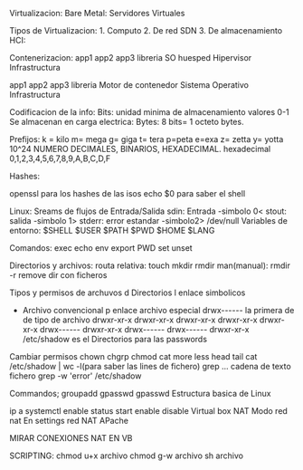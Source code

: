 Virtualizacion:
 Bare Metal:
 Servidores Virtuales

 Tipos de Virtualizacion:
    1. Computo
    2. De red SDN
    3. De almacenamiento
HCI:


Contenerizacion:
app1 app2 app3
libreria
SO huesped
Hipervisor
Infrastructura


app1 app2 app3
libreria
Motor de contenedor
Sistema Operativo
Infrastructura

Codificacion de la info:
    Bits: unidad minima de almacenamiento
    valores 0-1
    Se almacenan en carga electrica:
Bytes: 8 bits= 1 octeto bytes.

Prefijos:
k = kilo
m= mega
g= giga
t= tera
p=peta
e=exa
z= zetta
y= yotta 10^24
NUMERO DECIMALES, BINARIOS, HEXADECIMAL.
hexadecimal 0,1,2,3,4,5,6,7,8,9,A,B,C,D,F

Hashes:

openssl para los hashes de las isos
echo $0 para saber el shell

Linux:
Sreams de flujos  de Entrada/Salida
sdin: Entrada -simbolo 0<
stout: salida -simbolo 1>
stderr: error estandar -simbolo2>
/dev/null
Variables de entorno:
$SHELL
$USER
$PATH
$PWD
$HOME
$LANG

Comandos:
exec
echo
env
export
PWD
set
unset

Directorios y archivos:
routa relativa:
touch
mkdir
rmdir
man(manual):
rmdir -r remove dir con ficheros

Tipos y permisos de archuvos
d Directorios
l enlace simbolicos
- Archivo convencional
p enlace archivo especial
drwx------ la primera de de tipo de archivo
drwxr-xr-x
drwxr-xr-x
drwxr-xr-x
drwxr-xr-x
drwxr-xr-x
drwx------
drwxr-xr-x
drwx------
drwx------
drwxr-xr-x
/etc/shadow es el Directorios para las passwords

Cambiar permisos
chown
chgrp
chmod
cat more less head tail
cat /etc/shadow | wc -l(para saber las lines de fichero)
grep ... cadena de texto fichero
grep -w 'error' /etc/shadow

Commandos;
groupadd
gpasswd
gpasswd
Estructura basica de Linux

ip a
systemctl
enable
status
start
enable
disable
Virtual box NAT  Modo red nat
En settings red NAT
APache

MIRAR CONEXIONES NAT EN VB

SCRIPTING:
chmod u+x archivo
chmod  g-w archivo
sh archivo
